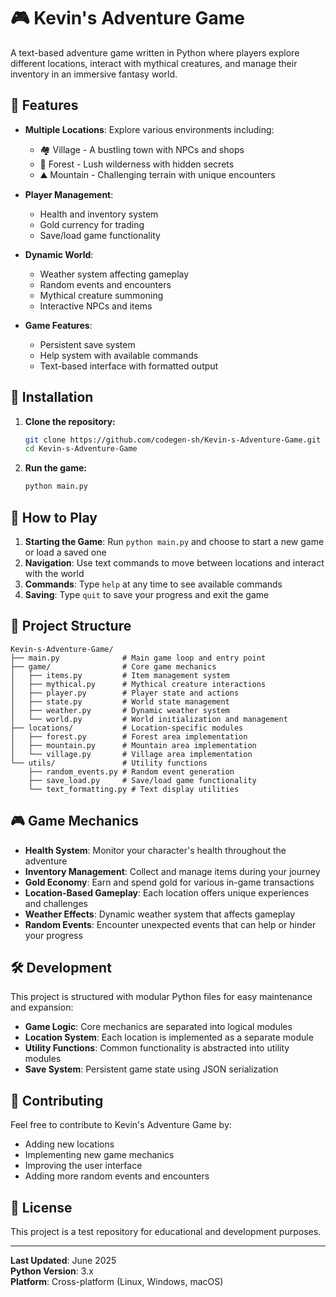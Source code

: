 # 🎮 Kevin's Adventure Game

A text-based adventure game written in Python where players explore different locations, interact with mythical creatures, and manage their inventory in an immersive fantasy world.

## 🌟 Features

- **Multiple Locations**: Explore various environments including:
  - 🏘️ Village - A bustling town with NPCs and shops
  - 🌲 Forest - Lush wilderness with hidden secrets
  - ⛰️ Mountain - Challenging terrain with unique encounters
  
- **Player Management**: 
  - Health and inventory system
  - Gold currency for trading
  - Save/load game functionality
  
- **Dynamic World**:
  - Weather system affecting gameplay
  - Random events and encounters
  - Mythical creature summoning
  - Interactive NPCs and items

- **Game Features**:
  - Persistent save system
  - Help system with available commands
  - Text-based interface with formatted output

## 🚀 Installation

1. **Clone the repository:**
   ```bash
   git clone https://github.com/codegen-sh/Kevin-s-Adventure-Game.git
   cd Kevin-s-Adventure-Game
   ```

2. **Run the game:**
   ```bash
   python main.py
   ```

## 🎯 How to Play

1. **Starting the Game**: Run `python main.py` and choose to start a new game or load a saved one
2. **Navigation**: Use text commands to move between locations and interact with the world
3. **Commands**: Type `help` at any time to see available commands
4. **Saving**: Type `quit` to save your progress and exit the game

## 📁 Project Structure

```
Kevin-s-Adventure-Game/
├── main.py              # Main game loop and entry point
├── game/                # Core game mechanics
│   ├── items.py         # Item management system
│   ├── mythical.py      # Mythical creature interactions
│   ├── player.py        # Player state and actions
│   ├── state.py         # World state management
│   ├── weather.py       # Dynamic weather system
│   └── world.py         # World initialization and management
├── locations/           # Location-specific modules
│   ├── forest.py        # Forest area implementation
│   ├── mountain.py      # Mountain area implementation
│   └── village.py       # Village area implementation
└── utils/               # Utility functions
    ├── random_events.py # Random event generation
    ├── save_load.py     # Save/load game functionality
    └── text_formatting.py # Text display utilities
```

## 🎮 Game Mechanics

- **Health System**: Monitor your character's health throughout the adventure
- **Inventory Management**: Collect and manage items during your journey
- **Gold Economy**: Earn and spend gold for various in-game transactions
- **Location-Based Gameplay**: Each location offers unique experiences and challenges
- **Weather Effects**: Dynamic weather system that affects gameplay
- **Random Events**: Encounter unexpected events that can help or hinder your progress

## 🛠️ Development

This project is structured with modular Python files for easy maintenance and expansion:

- **Game Logic**: Core mechanics are separated into logical modules
- **Location System**: Each location is implemented as a separate module
- **Utility Functions**: Common functionality is abstracted into utility modules
- **Save System**: Persistent game state using JSON serialization

## 🤝 Contributing

Feel free to contribute to Kevin's Adventure Game by:
- Adding new locations
- Implementing new game mechanics
- Improving the user interface
- Adding more random events and encounters

## 📝 License

This project is a test repository for educational and development purposes.

---

**Last Updated**: June 2025  
**Python Version**: 3.x  
**Platform**: Cross-platform (Linux, Windows, macOS)


